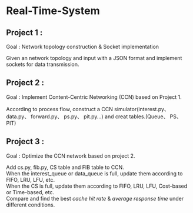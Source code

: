 # Real-Time-System


## Project 1 :

Goal : Network topology construction & Socket implementation  

Given an network topology and input with a JSON format and implement sockets for data transmission.  

## Project 2 :

Goal : Implement Content-Centric Networking (CCN) based on Project 1.  

According to process flow, construct a CCN simulator(interest.py、 data.py、 forward.py、 ps.py、 pit.py...) and creat tables.(Queue、 PS、 PIT)  

## Project 3 :

Goal : Optimize the CCN network based on project 2.  

Add cs.py, fib.py, CS table and FIB table to CCN.  
When the interest_queue or data_queue is full, update them according to FIFO, LRU, LFU, etc.  
When the CS is full, update them according to FIFO, LRU, LFU, Cost-based or Time-based, etc.  
Compare and find the best *cache hit rate* & *average response time* under different conditions.  
